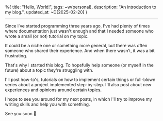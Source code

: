 %{
title: "Hello, World!",
tags: ~w(personal),
description: "An introduction to my blog.",
updated_at: ~D[2025-02-20]
}

---

Since I've started programming three years ago, I've had plenty of times where
documentation just wasn't enough and that I needed someone who wrote a small
(or not) tutorial on my topic.

It could be a niche one or something more general, but there was often someone
who shared their experience. And when there wasn't, it was a bit frustrating.

That's why I started this blog. To hopefully help someone (or myself in the
future) about a topic they're struggling with.

I'll post how-to's, tutorials on how to implement certain things or full-blown
series about a project implemented step-by-step. I'll also post about new
experiences and opinions around certain topics.

I hope to see you around for my next posts, in which I'll try to improve my
writing skills and help you with something.

See you soon 👋
